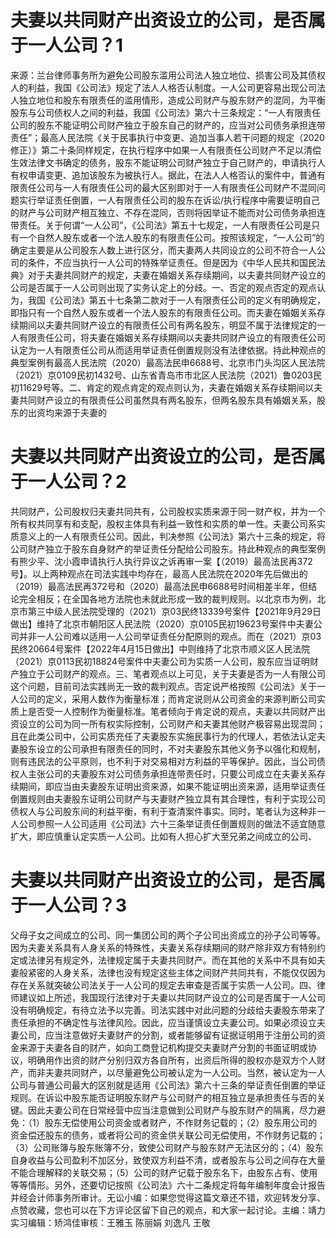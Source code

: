 # 夫妻以共同财产出资设立的公司，是否属于一人公司？1

来源：兰台律师事务所为避免公司股东滥用公司法人独立地位、损害公司及其债权人的利益，我国《公司法》规定了法人人格否认制度。一人公司更容易出现公司法人独立地位和股东有限责任的滥用情形，造成公司财产与股东财产的混同，为平衡股东与公司债权人之间的利益，我国《公司法》第六十三条规定：“一人有限责任公司的股东不能证明公司财产独立于股东自己的财产的，应当对公司债务承担连带责任”；最高人民法院《关于民事执行中变更、追加当事人若干问题的规定（2020修正）》第二十条同样规定，在执行程序中如果一人有限责任公司财产不足以清偿生效法律文书确定的债务，股东不能证明公司财产独立于自己财产的，申请执行人有权申请变更、追加该股东为被执行人。据此，在法人人格否认的案件中，普通有限责任公司与一人有限责任公司的最大区别即对于一人有限责任公司财产不混同问题实行举证责任倒置，一人有限责任公司的股东在诉讼/执行程序中需要证明自己的财产与公司财产相互独立、不存在混同，否则将因举证不能而对公司债务承担连带责任。关于何谓“一人公司”，《公司法》第五十七规定，一人有限责任公司是只有一个自然人股东或者一个法人股东的有限责任公司。按照该规定，“一人公司”的确定主要是从公司股东人数上进行区分，而夫妻两人共同设立的公司不符合一人公司的条件，不应当执行一人公司的特殊举证责任。但是因为《中华人民共和国民法典》对于夫妻共同财产的规定，夫妻在婚姻关系存续期间，以夫妻共同财产设立的公司是否属于一人公司则出现了实务认定上的分歧。一、否定的观点否定的观点认为，我国《公司法》第五十七条第二款对于一人有限责任公司的定义有明确规定，即指只有一个自然人股东或者一个法人股东的有限责任公司。而夫妻在婚姻关系存续期间以夫妻共同财产设立的有限责任公司有两名股东，明显不属于法律规定的一人有限责任公司，将夫妻在婚姻关系存续期间以夫妻共同财产设立的有限责任公司认定为一人有限责任公司从而适用举证责任倒置规则没有法律依据。持此种观点的典型案例有最高人民法院（2020）最高法民申6688号、北京市门头沟区人民法院（2021）京0109民初1432号、山东省青岛市市北区人民法院（2021）鲁0203民初11629号等。二、肯定的观点肯定的观点则认为，夫妻在婚姻关系存续期间以夫妻共同财产设立的有限责任公司虽然具有两名股东，但两名股东具有婚姻关系，股东的出资均来源于夫妻的

# 夫妻以共同财产出资设立的公司，是否属于一人公司？2

共同财产，公司股权归夫妻共同共有，公司股权实质来源于同一财产权，并为一个所有权共同享有和支配，股权主体具有利益一致性和实质的单一性。夫妻公司系实质意义上的一人有限责任公司。因此，判决参照《公司法》第六十三条的规定，将公司财产独立于股东自身财产的举证责任分配给公司股东。持此种观点的典型案例有熊少平、沈小霞申请执行人执行异议之诉再审一案【（2019）最高法民再372号】。以上两种观点在司法实践中均存在，最高人民法院在2020年先后做出的（2019）最高法民再372号和（2020）最高法民申6688号时间相差半年，但结论完全相反；在全国各地方法院也未就此形成一致的裁判规则。以北京市为例，北京市第三中级人民法院受理的（2021）京03民终13339号案件【2021年9月29日做出】维持了北京市朝阳区人民法院（2020）京0105民初19623号案件中夫妻公司并非一人公司难以适用一人公司举证责任分配原则的观点。而在（2021）京03民终20664号案件【2022年4月15日做出】中则维持了北京市顺义区人民法院（2021）京0113民初18824号案件中夫妻公司为实质一人公司，股东应当证明财产独立于公司财产的观点。三、笔者观点以上可见，关于夫妻是否为一人有限公司这个问题，目前司法实践尚无一致的裁判观点。否定说严格按照《公司法》关于一人公司的定义，采用人数作为衡量标准；而肯定说则从公司资金的来源判断公司实质上是否受一人控制作为衡量标准。笔者倾向于肯定说的观点，夫妻以共同财产出资设立的公司为同一所有权实际控制，公司财产和夫妻其他财产极容易出现混同；且在此类公司中，公司实质充任了夫妻股东实施民事行为的代理人，若依法认定夫妻股东设立的公司承担有限责任的同时，不对夫妻股东其他义务予以强化和规制，则有违民法的公平原则，也不利于对交易相对方利益的平等保护。因此，当公司债权人主张公司的夫妻股东对公司债务承担连带责任时，只要公司成立在夫妻关系存续期间，即应当由夫妻股东证明出资来源，如果不能证明出资来源，适用举证责任倒置规则由夫妻股东证明公司财产与夫妻财产独立具有其合理性，有利于实现公司债权人与公司股东间的利益平衡，有利于查清案件事实。同时，笔者认为这种非一人公司参照一人公司适用《公司法》六十三条举证责任倒置规则的做法不适宜随意扩大，即应慎重认定实质一人公司。比如有人担心扩大至兄弟之间成立的公司、

# 夫妻以共同财产出资设立的公司，是否属于一人公司？3

父母子女之间成立的公司、同一集团公司的两个子公司出资成立的孙子公司等等。因为夫妻关系具有人身关系的特殊性，夫妻关系存续期间的财产除非双方有特别约定或法律另有规定外，法律规定属于夫妻共同财产。而在其他的关系中不具有如夫妻般紧密的人身关系，法律也没有规定这些主体之间财产共同共有，不能仅仅因为存在关系就突破公司法关于一人公司的规定去审查是否属于实质一人公司。四、律师建议如上所述，我国现行法律对于夫妻以共同财产设立的公司是否属于一人公司没有明确规定，有待立法予以完善。司法实践中对此问题的分歧给夫妻股东带来了责任承担的不确定性与法律风险。因此，应当谨慎设立夫妻公司。如果必须设立夫妻公司，应当注意做好夫妻财产的分割，或者能够留有证据证明用于注册公司的资金来源于夫妻各自的财产，如向工商登记机构提交夫妻财产分割的书面证明或协议，明确用作出资的财产分别归双方各自所有，出资后所得的股权亦是双方个人财产，而非夫妻共同财产，以尽量避免公司被认定为一人公司。当然，被认定为一人公司与普通公司最大的区别就是适用《公司法》第六十三条的举证责任倒置的举证规则。在诉讼中股东能否证明股东财产与公司财产的相互独立是承担责任与否的关键。因此夫妻公司在日常经营中应当注意做到公司财产与股东财产的隔离，尽力避免：（1）股东无偿使用公司资金或者财产，不作财务记载的；（2）股东用公司的资金偿还股东的债务，或者将公司的资金供关联公司无偿使用，不作财务记载的；（3）公司账簿与股东账簿不分，致使公司财产与股东财产无法区分的；（4）股东自身收益与公司盈利不加区分，致使双方利益不清，或者股东与公司之间存在大量不能合理解释的关联交易；（5）公司的财产记载于股东名下，由股东占有、使用等等情形。另外，还要切记按照《公司法》六十二条规定将每年编制年度会计报告并经会计师事务所审计。无讼小编：如果您觉得这篇文章还不错，欢迎转发分享、点赞收藏，您也可以在下方评论区留下自己的观点，和大家一起讨论。主编：靖力实习编辑：矫鸿佳审核：王雅玉 陈丽娟 刘逸凡 王敬


